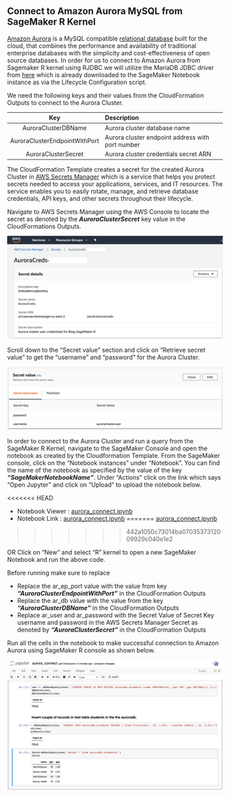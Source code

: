 ## Connect to Amazon Aurora MySQL from SageMaker R Kernel

[Amazon Aurora](https://aws.amazon.com/rds/aurora/) is a MySQL compatible [relational database](https://aws.amazon.com/relational-database/) built for the cloud, that combines the performance and availability of traditional enterprise databases with the simplicity and cost-effectiveness of open source databases. In order for us to connect to Amazon Aurora from Sagemaker R kernel using RJDBC we will utilize the MariaDB JDBC driver from [here](https://downloads.mariadb.org/connector-java/) which is already downloaded to the SageMaker Notebook instance as via the Lifecycle Configuration script.

We need the following keys and their values from the CloudFormation Outputs to connect to the Aurora Cluster.

| Key | Description |
| :-------------: |:-------------| 
| AuroraClusterDBName | Aurora cluster database name |
| AuroraClusterEndpointWithPort | Aurora cluster endpoint address with port number |
| AuroraClusterSecret | Aurora cluster credentials secret ARN |

The CloudFormation Template creates a secret for the created Aurora Cluster in [AWS Secrets Manager](https://aws.amazon.com/secrets-manager/) which is a service that helps you protect secrets needed to access your applications, services, and IT resources. The service enables you to easily rotate, manage, and retrieve database credentials, API keys, and other secrets throughout their lifecycle.

Navigate to AWS Secrets Manager using the AWS Console to locate the secret as denoted by the **_AuroraClusterSecret_** key value in the CloudFormations Outputs.

![Secrets_Manager_Aurora](images/Secrets_Manager_Aurora.png)

Scroll down to the “Secret value” section and click on “Retrieve secret value” to get the “username” and “password” for the Aurora Cluster.

![Secrets_Manager_Get_Aurora_Cred](images/Secrets_Manager_Get_Aurora_Cred.png)

In order to connect to the Aurora Cluster and run a query from the SageMaker R Kernel, navigate to the SageMaker Console and open the notebook as created by the Cloudformation Template. From the SageMaker console, click on the “Notebook instances” under “Notebook”. You can find the name of the notebook as specified by the value of the key **_“SageMakerNotebookName”_**. Under “Actions” click on the link which says “Open Jupyter” and click on “Upload” to upload the notebook below.

<<<<<<< HEAD
* Notebook Viewer : [aurora_connect.ipynb](https://nbviewer.jupyter.org/github/aws-samples/amazon-sagemaker-r-kernel-access-data-sources/blob/master/notebooks/aurora_connect.ipynb)
* Notebook Link : [aurora_connect.ipynb](notebooks/aurora_connect.ipynb)
=======
[aurora_connect.ipynb](notebooks/aurora_connect.ipynb)
>>>>>>> 442a1050c73014ba0703537312009929c040e1e2

OR Click on “New” and select “R” kernel to open a new SageMaker Notebook and run the above code.

Before running make sure to replace 
* Replace the ar_ep_port value with the value from key **_“AuroraClusterEndpointWithPort”_** in the CloudFormation Outputs
* Replace the ar_db value with the value from the key **_“AuroraClusterDBName”_** in the CloudFormation Outputs
* Replace ar_user and ar_password with the Secret Value of Secret Key username and password in the AWS Secrets Manager Secret as denoted by **_“AuroraClusterSecret”_** in the CloudFormation Outputs

Run all the cells in the notebook to make successful connection to Amazon Aurora using SageMaker R console as shown below.

![SageMaker_R_Aurora_Connect](images/SageMaker_R_Aurora_Connect.png)